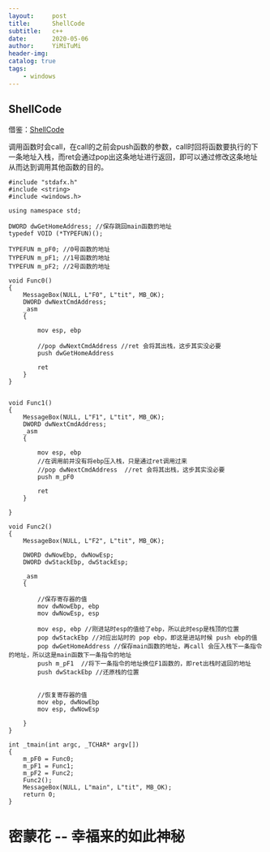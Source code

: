 ```yaml
---
layout:     post
title:      ShellCode
subtitle:   c++
date:       2020-05-06
author:     YiMiTuMi
header-img: 
catalog: true
tags:
    - windows
---
```


## ShellCode


借鉴：[ShellCode](https://blog.csdn.net/u013761036/article/details/52853319)

调用函数时会call，在call的之前会push函数的参数，call时回将函数要执行的下一条地址入栈，而ret会通过pop出这条地址进行返回，即可以通过修改这条地址从而达到调用其他函数的目的。

	#include "stdafx.h"
	#include <string>
	#include <windows.h>
	
	using namespace std;
	
	DWORD dwGetHomeAddress; //保存跳回main函数的地址
	typedef VOID (*TYPEFUN)();
	
	TYPEFUN m_pF0; //0号函数的地址
	TYPEFUN m_pF1; //1号函数的地址
	TYPEFUN m_pF2; //2号函数的地址
	
	void Func0()
	{
		MessageBox(NULL, L"F0", L"tit", MB_OK);
		DWORD dwNextCmdAddress;
		_asm
		{
	
			mov esp, ebp
			
			//pop dwNextCmdAddress //ret 会将其出栈，这步其实没必要
			push dwGetHomeAddress
	
			ret
		}
	}
	
	
	void Func1()
	{
		MessageBox(NULL, L"F1", L"tit", MB_OK);
		DWORD dwNextCmdAddress;
		_asm
		{
	
			mov esp, ebp
			//在调用前并没有将ebp压入栈，只是通过ret调用过来
			//pop dwNextCmdAddress  //ret 会将其出栈，这步其实没必要
			push m_pF0
	
			ret
		}
	
	}
	
	void Func2()
	{
		MessageBox(NULL, L"F2", L"tit", MB_OK);
	
		DWORD dwNowEbp, dwNowEsp;
		DWORD dwStackEbp, dwStackEsp;
		
		_asm
		{
			
			//保存寄存器的值
			mov dwNowEbp, ebp
			mov dwNowEsp, esp 
		
			mov esp, ebp //刚进站时esp的值给了ebp，所以此时esp是栈顶的位置
			pop dwStackEbp //对应出站时的 pop ebp，即这是进站时候 push ebp的值
			pop dwGetHomeAddress //保存main函数的地址，再call 会压入栈下一条指令的地址，所以这是main函数下一条指令的地址
			push m_pF1  //将下一条指令的地址换位F1函数的，即ret出栈时返回的地址
			push dwStackEbp //还原栈的位置
	
			
			//恢复寄存器的值
			mov ebp, dwNowEbp
			mov esp, dwNowEsp
			
		}
	}
	
	int _tmain(int argc, _TCHAR* argv[])
	{
		m_pF0 = Func0;
		m_pF1 = Func1;
		m_pF2 = Func2;
		Func2();
		MessageBox(NULL, L"main", L"tit", MB_OK);
		return 0;
	}


# 密蒙花 -- 幸福来的如此神秘
